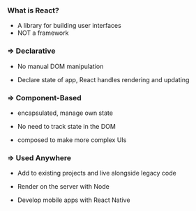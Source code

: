 ### What is React?
- A library for building user interfaces
- NOT a framework

### => Declarative
- No manual DOM manipulation

- Declare state of app, React handles rendering and updating

### => Component-Based
- encapsulated, manage own state

- No need to track state in the DOM

- composed to make more complex UIs


### => Used Anywhere
- Add to existing projects and live alongside legacy code

- Render on the server with Node

- Develop mobile apps with React Native
